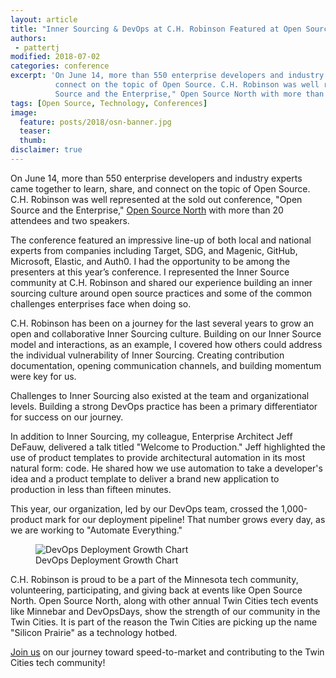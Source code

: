 ```yaml
---
layout: article
title: "Inner Sourcing & DevOps at C.H. Robinson Featured at Open Source North"
authors:
 - pattertj
modified: 2018-07-02
categories: conference
excerpt: 'On June 14, more than 550 enterprise developers and industry experts came together to learn, share, and
          connect on the topic of Open Source. C.H. Robinson was well represented at the sold out conference, "Open
          Source and the Enterprise," Open Source North with more than 20 attendees and two speakers.'
tags: [Open Source, Technology, Conferences]
image:
  feature: posts/2018/osn-banner.jpg
  teaser:
  thumb:
disclaimer: true
---
```


On June 14, more than 550 enterprise developers and industry experts came together to learn, share, and connect on the
topic of Open Source. C.H. Robinson was well represented at the sold out conference, "Open Source and the Enterprise,"
[Open Source North](https://opensourcenorth.com) with more than 20 attendees and two speakers.

The conference featured an impressive line-up of both local and national experts from companies including Target, SDG,
and Magenic, GitHub, Microsoft, Elastic, and Auth0. I had the opportunity to be among the presenters at this year’s
conference. I represented the Inner Source community at C.H. Robinson and shared our experience building an inner
sourcing culture around open source practices and some of the common challenges enterprises face when doing so. 

C.H. Robinson has been on a journey for the last several years to grow an open and collaborative Inner Sourcing
culture. Building on our Inner Source model and interactions, as an example, I covered how others could address the
individual vulnerability of Inner Sourcing. Creating contribution documentation, opening communication channels, and
building momentum were key for us.

Challenges to Inner Sourcing also existed at the team and organizational levels. Building a strong DevOps practice has
been a primary differentiator for success on our journey.

In addition to Inner Sourcing, my colleague, Enterprise Architect Jeff DeFauw, delivered a talk titled "Welcome to
Production." Jeff highlighted the use of product templates to provide architectural automation in its most natural
form: code. He shared how we use automation to take a developer's idea and a product template to deliver a brand new
application to production in less than fifteen minutes.

This year, our organization, led by our DevOps team, crossed the 1,000-product mark for our deployment pipeline! That
number grows every day, as we are working to "Automate Everything."

<figure>
	<img src="{{site.url}}{{site.baseurl}}/images/posts/2018/weekly-deployments.png" alt="DevOps Deployment Growth Chart">
	<figcaption>DevOps Deployment Growth Chart</figcaption>
</figure>

C.H. Robinson is proud to be a part of the Minnesota tech community, volunteering, participating, and giving back at
events like Open Source North. Open Source North, along with other annual Twin Cities tech events like Minnebar and
DevOpsDays, show the strength of our community in the Twin Cities. It is part of the reason the Twin Cities are
picking up the name "Silicon Prairie" as a technology hotbed.

[Join us](https://www.chrobinson.com/en-us/careers/) on our journey toward speed-to-market and contributing to the
Twin Cities tech community!  
